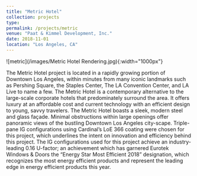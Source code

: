 ```yaml
---
title: "Metric Hotel"
collection: projects
type:
permalink: /projects/metric
venue: "Paat & Kimmel Development, Inc."
date: 2018-11-01
location: "Los Angeles, CA"
---
```

![metric](/images/Metric Hotel Rendering.jpg){:width="1000px"}

The Metric Hotel project is located in a rapidly growing portion of Downtown Los Angeles, within minutes from many iconic landmarks such as Pershing Square, the Staples Center, The LA Convention Center, and LA Live to name a few. The Metric Hotel is a contemporary alternative to the large-scale corporate hotels that predominately surround the area. It offers luxury at an affordable cost and current technology with an efficient design to young, savvy travelers.
The Metric Hotel boasts a sleek, modern steel and glass façade. Minimal obstructions within large openings offer panoramic views of the bustling Downtown Los Angeles city-scape. Triple-pane IG configurations using Cardinal’s LoE 366 coating were chosen for this project, which underlines the intent on innovation and efficiency behind this project. The IG configurations used for this project achieve an industry-leading 0.16 U-factor; an achievement which has garnered Eurotek Windows & Doors the “Energy Star Most Efficient 2018” designation, which recognizes the most energy efficient products and represent the leading edge in energy efficient products this year. 
